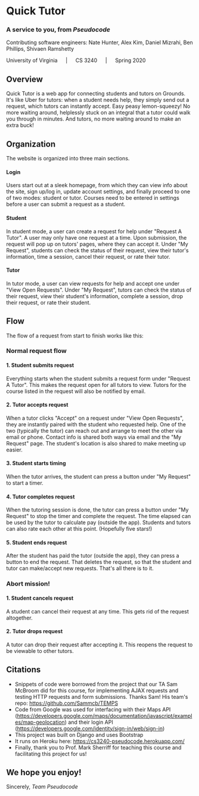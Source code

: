 # Quick Tutor
### A service to you, from *Pseudocode*
Contributing software engineers: Nate Hunter, Alex Kim, Daniel Mizrahi, Ben Phillips, Shivaen Ramshetty

University of Virginia &emsp; | &emsp; CS 3240 &emsp; | &emsp; Spring 2020

## Overview
Quick Tutor is a web app for connecting students and tutors on Grounds.
It's like Uber for tutors: when a student needs help, they simply send out a request,
which tutors can instantly accept. Easy peasy lemon-squeezy!
No more waiting around, helplessly stuck on an integral that a tutor could walk you through in minutes.
And tutors, no more waiting around to make an extra buck!

## Organization
The website is organized into three main sections.
#### Login
Users start out at a sleek homepage, from which they can view info about the site,
sign up/log in, update account settings, and finally proceed to one of two modes: student or tutor.
Courses need to be entered in settings before a user can submit a request as a student.
#### Student
In student mode, a user can create a request for help under "Request A Tutor".
A user may only have one request at a time.
Upon submission, the request will pop up on tutors' pages, where they can accept it.
Under "My Request", students can check the status of their request, view their tutor's information,
time a session, cancel their request, or rate their tutor.
#### Tutor
In tutor mode, a user can view requests for help and accept one under "View Open Requests".
Under "My Request", tutors can check the status of their request, view their student's information,
complete a session, drop their request, or rate their student.

## Flow
The flow of a request from start to finish works like this:
### Normal request flow
#### 1. Student submits request
Everything starts when the student submits a request form under "Request A Tutor".
This makes the request open for all tutors to view.
Tutors for the course listed in the request will also be notified by email.
#### 2. Tutor accepts request
When a tutor clicks "Accept" on a request under "View Open Requests",
they are instantly paired with the student who requested help.
One of the two (typically the tutor) can reach out and arrange to meet the other via email or phone.
Contact info is shared both ways via email and the "My Request" page.
The student's location is also shared to make meeting up easier.
#### 3. Student starts timing
When the tutor arrives, the student can press a button under "My Request" to start a timer.
#### 4. Tutor completes request
When the tutoring session is done, the tutor can press a button under "My Request"
to stop the timer and complete the request.
The time elapsed can be used by the tutor to calculate pay (outside the app).
Students and tutors can also rate each other at this point. (Hopefully five stars!)
#### 5. Student ends request
After the student has paid the tutor (outside the app), they can press a button to end the request.
That deletes the request, so that the student and tutor can make/accept new requests.
That's all there is to it.
### Abort mission!
#### 1. Student cancels request
A student can cancel their request at any time. This gets rid of the request altogether.
#### 2. Tutor drops request
A tutor can drop their request after accepting it.
This reopens the request to be viewable to other tutors.

## Citations
- Snippets of code were borrowed from the project that our TA Sam McBroom did for this course,
  for implementing AJAX requests and testing HTTP requests and form submissions. Thanks Sam!
  His team's repo: https://github.com/Sammcb/TEMPS
- Code from Google was used for interfacing with their Maps API
  (https://developers.google.com/maps/documentation/javascript/examples/map-geolocation)
  and their login API (https://developers.google.com/identity/sign-in/web/sign-in)
- This project was built on Django and uses Bootstrap
- It runs on Heroku here: https://cs3240-pseudocode.herokuapp.com/
- Finally, thank you to Prof. Mark Sherriff for teaching this course
  and facilitating this project for us!

## We hope you enjoy!
Sincerely, *Team Pseudocode*
